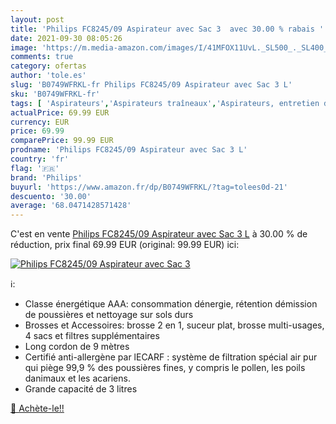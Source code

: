 ```yaml
---
layout: post
title: 'Philips FC8245/09 Aspirateur avec Sac 3  avec 30.00 % rabais '
date: 2021-09-30 08:05:26
image: 'https://m.media-amazon.com/images/I/41MFOX11UvL._SL500_._SL400_.jpg'
comments: true
category: ofertas
author: 'tole.es'
slug: 'B0749WFRKL-fr Philips FC8245/09 Aspirateur avec Sac 3 L'
sku: 'B0749WFRKL-fr'
tags: [ 'Aspirateurs','Aspirateurs traîneaux','Aspirateurs, entretien des sols et nettoyeurs de vitres','Cuisine et Maison','philips', ]
actualPrice: 69.99 EUR
currency: EUR
price: 69.99
comparePrice: 99.99 EUR
prodname: 'Philips FC8245/09 Aspirateur avec Sac 3 L'
country: 'fr'
flag: '🇫🇷'
brand: 'Philips'
buyurl: 'https://www.amazon.fr/dp/B0749WFRKL/?tag=tolees0d-21'
descuento: '30.00'
average: '68.0471428571428'
---
```


C'est en vente [Philips FC8245/09 Aspirateur avec Sac 3 L](https://www.amazon.fr/dp/B0749WFRKL/?tag=tolees0d-21)  à  30.00 % de réduction, prix final  69.99 EUR (original: 99.99 EUR) ici:

[![Philips FC8245/09 Aspirateur avec Sac 3 ](https://m.media-amazon.com/images/I/41MFOX11UvL._SL500_._SL400_.jpg)](https://www.amazon.fr/dp/B0749WFRKL/?tag=tolees0d-21)

ℹ️:

- Classe énergétique AAA: consommation dénergie, rétention démission de poussières et nettoyage sur sols durs
- Brosses et Accessoires: brosse 2 en 1, suceur plat, brosse multi-usages, 4 sacs et filtres supplémentaires
- Long cordon de 9 mètres
- Certifié anti-allergène par lECARF : système de filtration spécial air pur qui piège 99,9 % des poussières fines, y compris le pollen, les poils danimaux et les acariens.
- Grande capacité de 3 litres

[🛒 Achète-le!!](https://www.amazon.fr/dp/B0749WFRKL/?tag=tolees0d-21)
